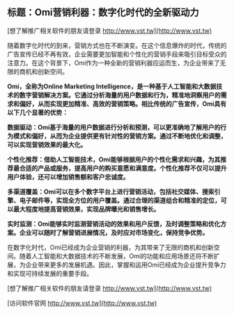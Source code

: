 ## **标题：Omi营销利器：数字化时代的全新驱动力**

[想了解推广相关软件的朋友请登录 http://www.vst.tw](http://www.vst.tw)

随着数字化时代的到来，营销方式也在不断演变。在这个信息爆炸的时代，传统的广告宣传已经不再有效，企业需要更加智能和个性化的营销手段来吸引目标受众的注意力。在这个背景下，Omi作为一种全新的营销利器应运而生，为企业带来了无限的商机和创新空间。

**Omi，全称为Online Marketing Intelligence，是一种基于人工智能和大数据技术的数字营销解决方案。它通过分析海量的用户数据和行为，精准地洞察用户的需求和偏好，从而实现更加精准、高效的营销策略。相比传统的广告宣传，Omi具有以下几个显著的优势：**

**数据驱动：Omi基于海量的用户数据进行分析和预测，可以更准确地了解用户的行为模式和偏好，从而为企业提供更有针对性的营销方案。通过不断地优化和调整，可以实现营销效果的最大化。**

**个性化推荐：借助人工智能技术，Omi能够根据用户的个性化需求和兴趣，为其推荐最合适的产品或服务，提高用户的购买意愿和满意度。个性化推荐不仅可以提升用户体验，还可以增加销售额和客户忠诚度。**

**多渠道覆盖：Omi可以在多个数字平台上进行营销活动，包括社交媒体、搜索引擎、电子邮件等，实现全方位的用户覆盖。通过合理的渠道组合和精准的定位，可以最大程度地提高营销效果，实现品牌曝光和销售增长。**

**实时监测：Omi能够实时监测营销活动的效果和用户反馈，及时调整策略和优化方案。企业可以随时了解营销进展情况，及时应对市场变化，保持竞争优势。**

在数字化时代，Omi已经成为企业营销的利器，为其带来了无限的商机和创新空间。随着人工智能和大数据技术的不断发展，Omi的功能和应用场景还将不断扩展，为企业带来更多的发展机遇。因此，掌握和运用Omi已经成为企业提升竞争力和实现可持续发展的重要手段。

[想了解推广相关软件的朋友请登录 http://www.vst.tw](http://www.vst.tw)


[访问软件官网 http://www.vst.tw](http://www.vst.tw)
